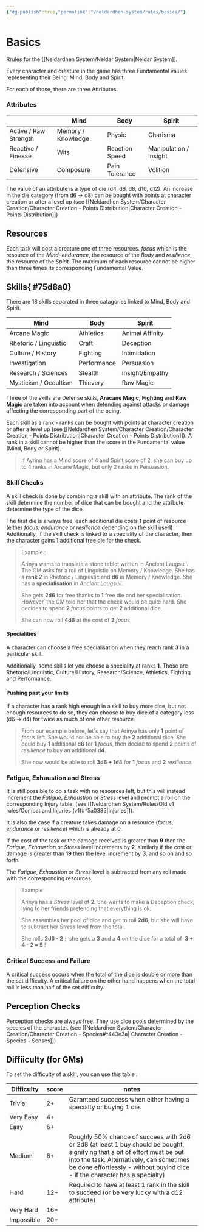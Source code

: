 ```yaml
---
{"dg-publish":true,"permalink":"/neldardhen-system/rules/basics/"}
---
```


# Basics
Rrules for the [[Neldardhen System/Neldar System\|Neldar System]].

Every character and creature in the game has three Fundamental values representing their Being: Mind, Body and Spirit.

For each of those, there are three Attributes.

### Attributes

|                       | **Mind**           | **Body**       | **Spirit**             |
| --------------------- | ------------------ | -------------- | ---------------------- |
| Active / Raw Strength | Memory / Knowledge | Physic         | Charisma               |
| Reactive / Finesse    | Wits               | Reaction Speed | Manipulation / Insight |
| Defensive             | Composure          | Pain Tolerance | Volition               |

The value of an attribute is a type of die (d4, d6, d8, d10, d12). An increase in the die category (from d6 -> d8) can be bought with points at character creation or after a level up (see [[Neldardhen System/Character Creation/Character Creation - Points Distribution\|Character Creation - Points Distribution]])
## Resources
Each task will cost a creature one of three resources. _focus_ which is the resource of the _Mind_, _endurance_, the resource of the _Body_ and _resilience_, the resource of the _Spirit_. The maximum of each resource cannot be higher than three times its corresponding Fundamental Value.

## Skills{ #75d8a0}

There are 18 skills separated in three catagories linked to Mind, Body and Spirit.

| **Mind**              | **Body**    | **Spirit**      |
| --------------------- | ----------- | --------------- |
| Arcane Magic          | Athletics   | Animal Affinity |
| Rhetoric / Linguistic | Craft       | Deception       |
| Culture / History     | Fighting    | Intimidation    |
| Investigation         | Performance | Persuasion      |
| Research / Sciences   | Stealth     | Insight/Empathy |
| Mysticism / Occultism | Thievery    | Raw Magic       |

Three of the skills are Defense skills, **Aracane Magic**, **Fighting** and **Raw Magic** are taken into account when defending against attacks or damage affecting the corresponding part of the being. 

Each skill as a rank - ranks can be bought with points at character creation or after a level up (see [[Neldardhen System/Character Creation/Character Creation - Points Distribution\|Character Creation - Points Distribution]]).
A rank in a skill cannot be higher than the score in the Fundamental value (Mind, Body or Spirit).

> If Ayrina has a Mind score of 4 and Spirit score of 2, she can buy up to 4 ranks in Arcane Magic, but only 2 ranks in Persuasion.

### Skill Checks
A skill check is done by combining a skill with an attribute. The rank of the skill determine the number of dice that can be bought and the attribute determine the type of the dice.

The first die is always free, each additional die costs **1** point of resource (either _focus_, _endurance_ or _resilience_ depending on the skill used)
Additionally, if the skill check is linked to a speciality of the character, then the character gains 1 additional free die for the check.

> Example :
> 
> Arinya wants to translate a stone tablet written in Ancient Laugsuil.
> The GM asks for a roll of Linguistic on Memory / Knowledge.
> She has a **rank 2** in Rhetoric / Linguistic and **d6** in Memory / Knowledge.
> She has a **specialisation** in _Ancient Laugsuil_.
> 
> She gets **2d6** for free thanks to **1** free die and her specialisation. However, the GM told her that the check would be quite hard. She decides to spend **2** _focus_ points to get **2** additional dice.
> 
>She can now roll **4d6** at the cost of **2** _focus_ 

#### Specialities
A character can choose a free specialisation when they reach rank **3** in a particular skill.

Additionally, some skills let you choose a speciality at ranks **1**. Those are Rhetoric/Linguistic, Culture/History, Research/Science, Athletics, Fighting and Performance.

#### Pushing past your limits
If a character has a rank high enough in a skill to buy more dice, but not enough resources to do so, they can choose to buy dice of a category less (d6 -> d4) for twice as much of one other resource.

>From our example before, let's say that Arinya has only **1** point of _focus_ left. She would not be able to buy the **2** additional dice.
>She could buy **1** additional **d6** for **1** _focus_, then decide to spend **2** points of _resilience_ to buy an additional **d4**.
>
>She now would be able to roll **3d6 + 1d4** for **1** _focus_ and **2** _resilience_.

### Fatigue, Exhaustion and Stress
It is still possible to do a task with no resources left, but this will instead increment the _Fatigue_, _Exhaustion_ or _Stress_ level and prompt a roll on the corresponding Injury table. (see [[Neldardhen System/Rules/Old v1 rules/Combat and Injuries (v1)#^5a0385\|Injuries]]).

It is also the case if a creature takes damage on a resource (_focus_, _endurance_ or _resilience_) which is already at 0.

If the cost of the task or the damage received is greater than **9** then the _Fatigue_, _Exhaustion_ or _Stress_ level increments by **2**, similarly if the cost or damage is greater than **19** then the level increment by **3**, and so on and so forth.

The _Fatigue_, _Exhaustion_ or _Stress_ level is subtracted from any roll made with the corresponding resources.

> Example 
> 
> Arinya has a _Stress_ level of **2**. She wants to make a Deception check, lying to her friends pretending that everything is ok.
> 
> She assembles her pool of dice and get to roll **2d6**, but she will have to subtract her _Stress_ level from the total.
> 
> She rolls **2d6 - 2** ;  she gets a **3** and a **4** on the dice for a total of  **3 + 4 - 2 = 5** !


### Critical Success and Failure
A critical success occurs when the total of the dice is double or more than the set difficulty.
A critical failure on the other hand happens when the total roll is less than half of the set difficulty.

## Perception Checks
Perception checks are always free. They use dice pools determined by the species of the character. (see [[Neldardhen System/Character Creation/Character Creation - Species#^443e3a\| Character Creation - Species - Senses]])

## Diffiiculty (for GMs)
To set the difficulty of a skill, you can use this table :

| Difficulty | **score** | notes                                                                                                                                                                                                                                                  |
| ---------- | --------- | ------------------------------------------------------------------------------------------------------------------------------------------------------------------------------------------------------------------------------------------------------ |
| Trivial    | 2+        | Garanteed succeess when either having a specialty or buying 1 die.                                                                                                                                                                                     |
| Very Easy  | 4+        |                                                                                                                                                                                                                                                        |
| Easy       | 6+        |                                                                                                                                                                                                                                                        |
| Medium     | 8+        | Roughly 50% chance of succees with 2d6 or 2d8 (at least 1 buy should be bought, signifying that a bit of effort must be put into the task. Alternatively, can sometimes be done effortlessly - without buyind dice - if the character has a specialty) |
| Hard       | 12+       | Required to have at least 1 rank in the skill to succeed (or be very lucky with a d12 attribute)                                                                                                                                                       |
| Very Hard  | 16+       |                                                                                                                                                                                                                                                        |
| Impossible | 20+       |                                                                                                                                                                                                                                                        |
